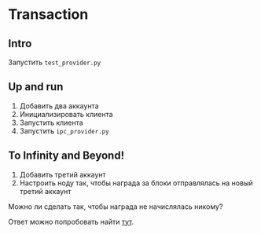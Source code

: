 # Transaction

## Intro

Запустить `test_provider.py`

## Up and run

1. Добавить два аккаунта
2. Инициализировать клиента
3. Запустить клиента
4. Запустить `ipc_provider.py`

## To Infinity and Beyond!

1. Добавить третий аккаунт
2. Настроить ноду так, чтобы награда за блоки отправлялась на новый третий аккаунт

Можно ли сделать так, чтобы награда не начислялась никому?

Ответ можно попробовать найти [тут](https://geth.ethereum.org/docs/interface/private-network).